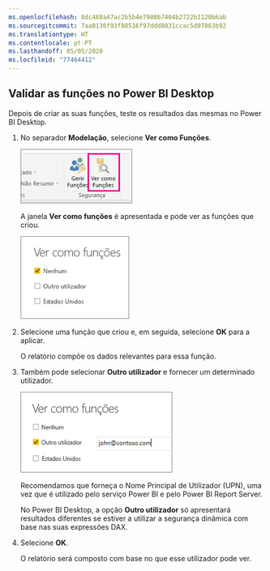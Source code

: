 ```yaml
---
ms.openlocfilehash: 8dc488a47ac2b5b4e7980b7404b2722b1120b6ab
ms.sourcegitcommit: 7aa0136f93f88516f97ddd8031ccac5d07863b92
ms.translationtype: HT
ms.contentlocale: pt-PT
ms.lasthandoff: 05/05/2020
ms.locfileid: "77464412"
---
```

## <a name="validate-the-roles-within-power-bi-desktop"></a>Validar as funções no Power BI Desktop
Depois de criar as suas funções, teste os resultados das mesmas no Power BI Desktop.

1. No separador **Modelação**, selecione **Ver como Funções**. 

    ![Selecionar Ver como Funções](./media/rls-desktop-view-as-roles/powerbi-desktop-rls-view-as-roles.png)

    A janela **Ver como funções** é apresentada e pode ver as funções que criou.

    ![Janela Ver como funções](./media/rls-desktop-view-as-roles/powerbi-desktop-rls-view-as-roles-dialog.png)

3. Selecione uma função que criou e, em seguida, selecione **OK** para a aplicar. 

   O relatório compõe os dados relevantes para essa função.

4. Também pode selecionar **Outro utilizador** e fornecer um determinado utilizador. 

    ![Selecionar Outro utilizador](./media/rls-desktop-view-as-roles/powerbi-desktop-rls-other-user.png)

   Recomendamos que forneça o Nome Principal de Utilizador (UPN), uma vez que é utilizado pelo serviço Power BI e pelo Power BI Report Server.

   No Power BI Desktop, a opção **Outro utilizador** só apresentará resultados diferentes se estiver a utilizar a segurança dinâmica com base nas suas expressões DAX. 

5. Selecione **OK**. 

   O relatório será composto com base no que esse utilizador pode ver.



